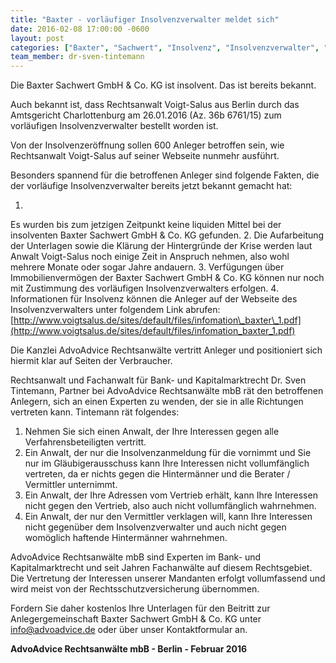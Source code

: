 ```yaml
---
title: "Baxter - vorläufiger Insolvenzverwalter meldet sich"
date: 2016-02-08 17:00:00 -0600
layout: post
categories: ["Baxter", "Sachwert", "Insolvenz", "Insolvenzverwalter", "Anwalt", "Hilfe", "Anlegergemeinschaft", "Beratung"]
team_member: dr-sven-tintemann
---
```


Die Baxter Sachwert GmbH & Co. KG ist insolvent. Das ist bereits bekannt. 

  

Auch bekannt ist, dass Rechtsanwalt Voigt-Salus aus Berlin durch das Amtsgericht Charlottenburg am 26.01.2016 (Az. 36b 6761/15) zum vorläufigen Insolvenzverwalter bestellt worden ist.   

  

Von der Insolvenzeröffnung sollen 600 Anleger betroffen sein, wie Rechtsanwalt Voigt-Salus auf seiner Webseite nunmehr ausführt. 

  

Besonders spannend für die betroffenen Anleger sind folgende Fakten, die der vorläufige Insolvenzverwalter bereits jetzt bekannt gemacht hat:

1. 
Es wurden bis zum jetzigen Zeitpunkt keine liquiden Mittel bei der insolventen Baxter Sachwert GmbH & Co. KG gefunden. 
2. 
Die Aufarbeitung der Unterlagen sowie die Klärung der Hintergründe der Krise werden laut Anwalt Voigt-Salus noch einige Zeit in Anspruch nehmen, also wohl mehrere Monate oder sogar Jahre andauern. 
3. 
Verfügungen über Immobilienvermögen der Baxter Sachwert GmbH & Co. KG können nur noch mit Zustimmung des vorläufigen Insolvenzverwalters erfolgen. 
4. 
Informationen für Insolvenz können die Anleger auf der Webseite des Insolvenzverwalters unter folgendem Link abrufen: [http://www.voigtsalus.de/sites/default/files/infomation\_baxter\_1.pdf](http://www.voigtsalus.de/sites/default/files/infomation_baxter_1.pdf)

  

Die Kanzlei AdvoAdvice Rechtsanwälte vertritt Anleger und positioniert sich hiermit klar auf Seiten der Verbraucher. 

  

Rechtsanwalt und Fachanwalt für Bank- und Kapitalmarktrecht Dr. Sven Tintemann, Partner bei AdvoAdvice Rechtsanwälte mbB rät den betroffenen Anlegern, sich an einen Experten zu wenden, der sie in alle Richtungen vertreten kann. Tintemann rät folgendes: 

1. Nehmen Sie sich einen Anwalt, der Ihre Interessen gegen alle Verfahrensbeteiligten vertritt.  
2. Ein Anwalt, der nur die Insolvenzanmeldung für die vornimmt und Sie nur im Gläubigerausschuss kann Ihre Interessen nicht vollumfänglich vertreten, da er nichts gegen die Hintermänner und die Berater / Vermittler unternimmt.  
3. Ein Anwalt, der Ihre Adressen vom Vertrieb erhält, kann Ihre Interessen nicht gegen den Vertrieb, also auch nicht vollumfänglich wahrnehmen.  
4. Ein Anwalt, der nur den Vermittler verklagen will, kann Ihre Interessen nicht gegenüber dem Insolvenzverwalter und auch nicht gegen womöglich haftende Hintermänner wahrnehmen.  

AdvoAdvice Rechtsanwälte mbB sind Experten im Bank- und Kapitalmarktrecht und seit Jahren Fachanwälte auf diesem Rechtsgebiet. Die Vertretung der Interessen unserer Mandanten erfolgt vollumfassend und wird meist von der Rechtsschutzversicherung übernommen.  

  

Fordern Sie daher kostenlos Ihre Unterlagen für den Beitritt zur Anlegergemeinschaft Baxter Sachwert GmbH & Co. KG unter [info@advoadvice.de](mailto:info@advoadvice.de) oder über unser Kontaktformular an.

  

**AdvoAdvice Rechtsanwälte mbB - Berlin - Februar 2016**

